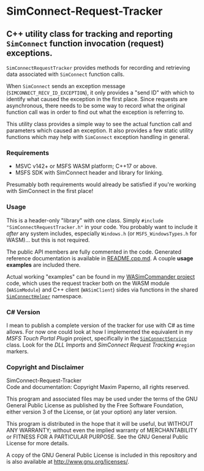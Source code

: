 # SimConnect-Request-Tracker
##  C++ utility class for tracking and reporting `SimConnect` function invocation (request) exceptions.

`SimConnectRequestTracker` provides methods for recording and retrieving data associated with `SimConnect` function calls.

When `SimConnect` sends an exception message (`SIMCONNECT_RECV_ID_EXCEPTION`), it only provides a "send ID" with
which to identify what caused the exception in the first place. Since requests are asynchronous, there needs to
be some way to record what the original function call was in order to find out what the exception is referring to.

This utility class provides a simple way to see the actual function call and parameters which caused an exception.
It also provides a few static utility functions which may help with `SimConnect` exception handling in general.

### Requirements
* MSVC v142+ or MSFS WASM platform; C++17 or above.
* MSFS SDK with SimConnect header and library for linking.

Presumably both requirements would already be satisfied if you're working with SimConnect in the first place!

### Usage
This is a header-only "library" with one class. Simply `#include "SimConnectRequestTracker.h"` in your code.
You probably want to include it _after_ any system includes, especially `Windows.h` (or `MSFS_WindowsTypes.h` for WASM)...
but this is not required.

The public API members are fully commented in the code. Generated reference documentation is available in
[README.cpp.md](README.cpp.md). A couple **usage examples** are included there.

Actual working "examples" can be found in my [WASimCommander project](https://github.com/mpaperno/WASimCommander/tree/main/src)
code, which uses the request tracker both on the WASM module (`WASimModule`) and C++ client (`WASimClient`) sides via functions
in the shared [`SimConnectHelper`](https://github.com/mpaperno/WASimCommander/blob/main/src/shared/SimConnectHelper.h) namespace.

### C# Version

I mean to publish a complete version of the tracker for use with C# as time allows. For now one could look at how I implemented
the equivalent in my _MSFS Touch Portal Plugin_ project, specifically in the
[`SimConnectService`](https://github.com/mpaperno/MSFSTouchPortalPlugin/blob/next/MSFSTouchPortalPlugin/Services/SimConnectService.cs)
class. Look for the _DLL Imports_ and _SimConnect Request Tracking_ `#region` markers.

### Copyright and Disclaimer
SimConnect-Request-Tracker<br/>
Code and documentation: Copyright Maxim Paperno, all rights reserved.

This program and associated files may be used under the terms of the GNU
General Public License as published by the Free Software Foundation,
either version 3 of the License, or (at your option) any later version.

This program is distributed in the hope that it will be useful,
but WITHOUT ANY WARRANTY; without even the implied warranty of
MERCHANTABILITY or FITNESS FOR A PARTICULAR PURPOSE.  See the
GNU General Public License for more details.

A copy of the GNU General Public License is included in this repository
and is also available at <http://www.gnu.org/licenses/>.
